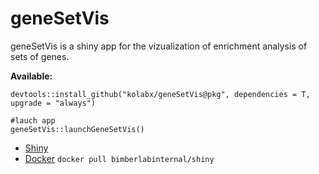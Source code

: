 
# geneSetVis
geneSetVis is a shiny app for the vizualization of enrichment analysis of sets of genes.

**Available:**
  ```
  devtools::install_github("kolabx/geneSetVis@pkg", dependencies = T, upgrade = "always")
  
  #lauch app
  geneSetVis::launchGeneSetVis()
  ```
- [Shiny](https://kolabx.shinyapps.io/genesetvis/)
- [Docker](https://hub.docker.com/r/bimberlabinternal/shiny)
  `docker pull bimberlabinternal/shiny`

